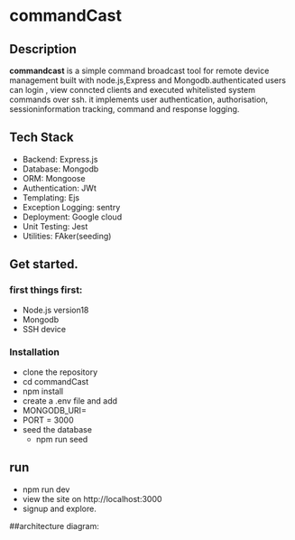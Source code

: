 # commandCast
## Description

**commandcast** is a simple command broadcast tool for remote device management built with node.js,Express and Mongodb.authenticated users can login , view conncted clients and executed whitelisted system commands over ssh.
it implements user authentication, authorisation, sessioninformation tracking, command and response logging.

## Tech Stack
- Backend: Express.js 
- Database: Mongodb
- ORM: Mongoose
- Authentication: JWt
- Templating: Ejs
- Exception Logging: sentry
- Deployment: Google cloud
- Unit Testing: Jest
- Utilities: FAker(seeding)



## Get started.
### first things first:
- Node.js version18
- Mongodb
- SSH device 

### Installation
- clone the repository
- cd commandCast
- npm install
- create a .env file and add
 - MONGODB_URI=<add your URI>
 - PORT = 3000
- seed the database
    - npm run seed

## run 
- npm run dev
- view the site on http://localhost:3000
- signup and explore.

##architecture diagram: 






